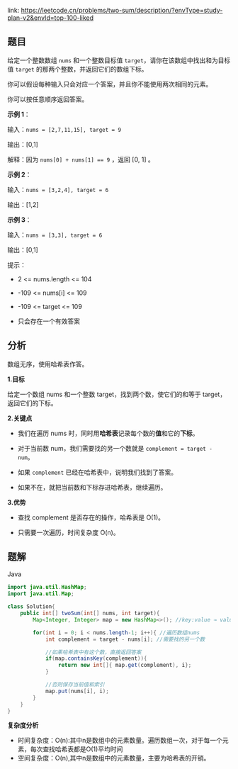 link: https://leetcode.cn/problems/two-sum/description/?envType=study-plan-v2&envId=top-100-liked
## 题目
给定一个整数数组 `nums` 和一个整数目标值 `target`，请你在该数组中找出和为目标值 `target` 的那两个整数，并返回它们的数组下标。

你可以假设每种输入只会对应一个答案，并且你不能使用两次相同的元素。

你可以按任意顺序返回答案。

**示例 1**：

输入：`nums = [2,7,11,15], target = 9`

输出：[0,1]

解释：因为 `nums[0] + nums[1] == 9` ，返回 [0, 1] 。

**示例 2**：

输入：`nums = [3,2,4], target = 6`

输出：[1,2]

**示例 3**：

输入：`nums = [3,3], target = 6`

输出：[0,1]

提示：

* 2 <= nums.length <= 104

* -109 <= nums[i] <= 109

* -109 <= target <= 109

* 只会存在一个有效答案

## 分析
数组无序，使用哈希表作答。

**1.目标**

给定一个数组 nums 和一个整数 target，找到两个数，使它们的和等于 target，返回它们的下标。

**2.关键点**

* 我们在遍历 nums 时，同时用**哈希表**记录每个数的**值**和它的**下标**。

* 对于当前数 num，我们需要找的另一个数就是 `complement = target - num`。

* 如果 `complement` 已经在哈希表中，说明我们找到了答案。

* 如果不在，就把当前数和下标存进哈希表，继续遍历。

**3.优势**

* 查找 complement 是否存在的操作，哈希表是 O(1)。

* 只需要一次遍历，时间复杂度 O(n)。

## 题解
Java
```java
import java.util.HashMap;
import java.util.Map;

class Solution{
    public int[] twoSum(int[] nums, int target){
        Map<Integer, Integer> map = new HashMap<>(); //key:value → value : index  这样构造键值对是因为要返回的（取出）的是index

        for(int i = 0; i < nums.length-1; i++){ //遍历数组nums
            int complement = target - nums[i]; //需要找的另一个数

            //如果哈希表中有这个数，直接返回答案
            if(map.containsKey(complement)){
                return new int[]{ map.get(complement), i};
            }

            //否则保存当前值和索引
            map.put(nums[i], i);
        }
    }
}
```

**复杂度分析**

* 时间复杂度：O(n):其中n是数组中的元素数量。遍历数组一次，对于每一个元素，每次查找哈希表都是O(1)平均时间
* 空间复杂度：O(n),其中n是数组中的元素数量，主要为哈希表的开销。